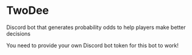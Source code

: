 # TwoDee
Discord bot that generates probability odds to help players make better decisions

You need to provide your own Discord bot token for this bot to work!
